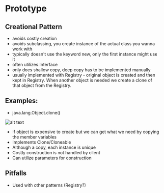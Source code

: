 # Prototype
## Creational Pattern
- avoids costly creation
- avoids subclassing, you create instance of the actual class you wanna work with
- typically doesn't use the keyword new, only the first instance might use it
- often utilizes Interface
- only does shallow copy, deep copy has to be implemented manually
- usually implemented with Registry - original object is created and then kept in Registry. When another object is needed we create a clone of that object from the Registry.

## Examples:
- java.lang.Object.clone()

![alt text](https://i.imgur.com/D6kXi0e.png "Prototype UML Diagram")

- If object is expensive to create but we can get what we need by copying the member variables
- Implements Clone/Cloneable 
- Although a copy, each instance is unique
- Costly construction is not handled by client
- Can utilize parameters for construction

## Pitfalls
- Used with other patterns (Registry?)
